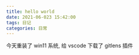 ```yaml
---
title: hello world
date: 2021-06-023 15:42:00
tags: 日记
categories: 日常
---
```


今天重装了 win11 系统, 给 vscode 下载了 gitlens 插件